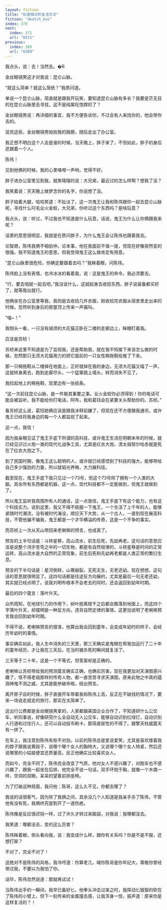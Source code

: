 ```yaml
---
layout: fiction
title: "似曾相识的复活方式"
fiction: "deatch_bus"
index: 370
next:
  index: 371
  url: "0371"
previous:
  index: 369
  url: "0369"
---
```

我点头，说：去！当然去。�R

金丝眼镜男这才对我说：昆仑山脉。

“就这么简单？就这么笼统？”我质问道。

单说一个昆仑山脉，简直就是跟我开玩笑，要知道昆仑山脉有多长？我要是茫无目的在昆仑山脉里去寻找，这不是纯属吃饱撑的了？

金丝眼镜男说：再详细的事宜，我不方便告诉你，不过会有人来找你的，他会带你去的。

说完这些，金丝眼镜男拍拍我的肩膀，随后走出了办公室。

我正想不明白这个人会是谁的时候，当天晚上，胖子来了，不但如此，胖子的身后还跟着一个人。

陈伟！

见到他俩的时候，我的心里咯噔一声响，觉得不好。

胖子进办公室里见到我，就笑嘻嘻的说：大兄弟，最近过的怎么样啊？想我了没？

我笑着说：天天晚上做梦念你的名字，你说想了没。

胖子拍着大腿，哈哈笑道：不扯淡了，这一次鬼王让我和陈伟跟你一起去昆仑山脉呢，寻找什么叼毛业火金蛟，大兄弟，你听过这个东西吗？是啥玩意？

我点头，说：听过，不过我也不知道是什么玩意，话说，鬼王为什么让你俩跟我来呢？

话里的意思很明显，我就是在质问胖子，为什么鬼王会让陈伟也跟着我去。

论智商，陈伟我俩不相伯仲。论本事，他在我面前不值一提，但现在好像突然变的很强。我不知道鬼王的意思，但我觉得鬼王这么做肯定有用意。

“昆仑山脉里很危险，你确定要跟着去吗？”我眯着眼，问陈伟。

陈伟脸上没有表情，也冷冰冰的看着我，说：这是鬼王的命令，我必须要去。

“行，要去咱就一起去吧。”我没说什么，这就起身去收拾东西，胖子说装备都买好了，就等我出就行。

他俩坐在办公室里等我，我则是去收拾几件衣服，刚收拾完衣服从宿舍里走出来的时候，忽然听到身后的房屋顶上传来一声猫叫。

“喵~！”

我侧头一看，一只没有胡须的大花猫正卧在二楼的走廊边上，眯眼盯着我。

应该是苏桢！

苏桢来这里不知道是为了监视我，还是帮助我，就在我不知接下来该怎么做的时候，忽然那只无须大花猫用力的把它面前的一只女性棉拖鞋给推了下来。

那一只棉拖鞋从二楼掉在地面上，正好就掉在我的身边，无须大花猫又喵了一声，这就转身离去，跑到走廊尽头，一个猛窜跳上墙头，转而消失不见了。

我捡起地上的棉拖鞋，现里边有一张纸条。

“这一次前往昆仑山脉，是一件极其重要之事。业火金蛟你必须得到！你的电话可能会被监听，我不能给你打电话，阿布，我和葛钰会在紧要关头帮助你的。苏桢。”

看苏桢这么说，葛钰她俩应该是跟我冰释前嫌了，但现在还不方便跟我通讯，或许鬼王已经将我身边的每一个人都监视了起来。

这一点，我信！

因为我亲眼见证了鬼王手底下所谓的高科技，或许鬼王生活在明朝末年的时候，就已经见识过火炮一类的现代化战争工具，尤其是红衣大炮，清太祖努尔哈赤就是死在了红衣大炮之下。

到了民国时期，像鬼王这么聪明的人，或许就已经感悟到了科技的强大，能够带给自己多少强劲的力量，所以就韬光养晦，大力展科技。

截至现在，鬼王手底下我只见过一个73号，但这个73号除了拥有一个人类的大脑，其余所有东西都是机器，这一点，现代科技都不一定能做到，但鬼王就做到了。

所以鬼王监听我周围所有人的通话，这一点我信，鬼王手底下有这个能力，也有这个科技实力。说到这里，我又不得不佩服一下鬼王，一个生活了上千年的人，能够紧随时代潮流，没有被时代淹没，顺应天下大势，从一个古人，一直到现在展高科技，不管他骗不骗我，鬼王都是一个才华横溢的传奇，这是一个不争的事实。

而苏桢上一次从天山带回来老喇嘛的预言，也成真了。

预言的上半句话是：斗转星移，高山流水，前生后死，先幼再老。这句话的意思应该是说整个鸿宇苍穹之中的一切生物，都是有自然规律的，斗转星移是时间的正常运转，高山流水是大自然的正常现象，前生后死和先幼再老都是人类正常的繁衍生息。

预言的下半句话是：星河倒转，山骞崩裂，无死无生，无老还幼。现在想想，这句话的意思就很明显了。这四句话都是往逆反方向展的，尤其是最后一句无老还幼，其实就已经点明了。说我刘明布根本不会老去的同时，还会返回到幼年时期。

最后的四个箴言：落叶升天。

众所周知，在地球引力的作用下，树叶脱离枝干之后都会飘落到地面上，而这四个字落叶升天，却摆明是一种反方向，违背自然定律的事情，这更加说明了老喇嘛预言我会回到幼年时期。

不得不说，老喇嘛预言的很准，他算出我会回到童年，会变成年幼时的样子，会经历年幼时的事情。

事实确实如此，我人生中消失的三天里，那三天确实是鬼眼在帮我加运行了二十年的童年经历，才让我在三天后，在当时被杀死的瞬间就复活了。

三天等于二十年，这是一个不等式，但答案却是正确的。

老喇嘛让苏桢带给我的预测箴言确实正确，也确实厉害。现在我更加对天演图感兴趣了，怪不得老祖那样的传奇人物，都一直苦苦寻求天演图，原来此物之中真的蕴涵神鬼不测之威，尤其是能参破命格，结出预言。

离开房子店的时候，胖子直接开车带着我和陈伟上高，反正在不缺钱的情况下，要来一场说走就走的旅行，那实在太简单了。

这出行公费都是金丝眼镜男拿的，人家都跟美国企业合作了，不知道研什么公交车，听同事说，好像研究什么全自动无人公交车，能够自动识别红绿灯，自动识别人行道和过往行人，还可以自动投币刷卡，那简直尿性的不得了。跟擎天柱威震天有一拼了。

在车上，我注意到陈伟有些不对劲。以前的陈伟总是爱说爱笑，尤其是喜欢搂着我的脖子跟我说黄段子，说哪个哪个女人的胸特大，又说哪个哪个女人特紧，然后还说哪里的小姑娘便宜还质量高，反正他确实比较喜欢女人。

而如今，完全不同了，陈伟完全改变了气质，他对女人不感兴趣了，对跑车也不感兴趣了，跟我一起坐在后排，他完全不说一句话，双手环抱于胸，就像一个木偶一样，空洞的双眼，呆呆的望着前排座椅。

为了打破这种局面，我问他：陈哥，这么久不见，你都去哪了？

我说的话很客气，因为除了我俩之间，其余没几个人知道是我亲手杀了陈伟，不管他有没有死，我俩终究是割开了一道伤疤。

陈伟像是反应很迟钝一样，过了许久才转过来脑袋，对我说：我哪都没去。

我笑道：哪都没去，变的这么厉害？

陈伟眯着眼，侧头看向我，说：我变成什么样，跟你有关系吗？你是不是不服，还想打架？

不对了，完全不对了！

这绝对不是陈伟的风格，我冷哼道：你算老几，喊你陈哥是你年纪大，尊敬你曾经带过我，不要以为我怕了你。

话毕，陈伟忽然说道：那就再试试！

当陈伟出手的一瞬间，我早已备好匕，他拳头冲击过来之时，我挥动匕狠狠的砍在了陈伟的小臂上，但下一刻传来的金属撞击感，让我浑身一惊，振声道：原来你是这样复活的？！
